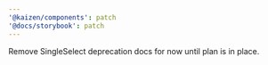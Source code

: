 ```yaml
---
'@kaizen/components': patch
'@docs/storybook': patch
---
```


Remove SingleSelect deprecation docs for now until plan is in place.
